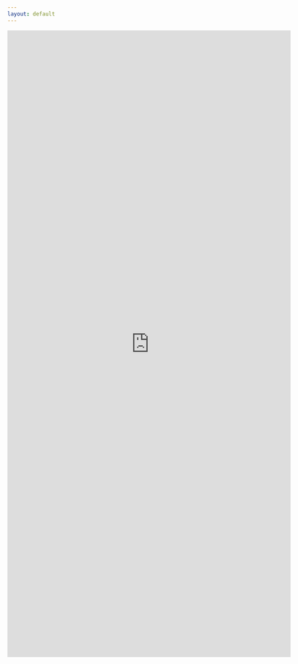 ```yaml
---
layout: default
---
```


<iframe src="https://docs.google.com/forms/d/e/1FAIpQLSfIRTgU6BzGLTK8E4br70lnqgQJ5eDFJ9DkY3Gy1aFY3VvcOA/viewform?embedded=true" width="640" height="1415" frameborder="0" marginheight="0" marginwidth="0">Loading…</iframe>
